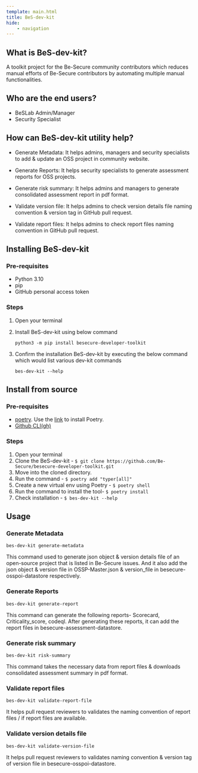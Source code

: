```yaml
---
template: main.html
title: BeS-dev-kit
hide: 
    - navigation
---
```


## What is BeS-dev-kit?

A toolkit project for the Be-Secure community contributors which reduces manual efforts of Be-Secure contributors by automating multiple manual functionalities.

## Who are the end users?

 * BeSLab Admin/Manager
 * Security Specialist

## How can BeS-dev-kit utility help?

* Generate Metadata​: It helps admins, managers and security specialists to add & update an OSS project  in community website.​

* Generate Reports​: It helps security specialists to generate assessment reports for OSS projects. ​

* Generate risk summary​: It helps admins and managers to generate consolidated assessment report in pdf format.​

* Validate version file​: It helps admins to check version details file naming convention & version tag in GitHub pull request.​

* Validate report files​: It helps admins to check report files naming convention  in GitHub pull request.​


## Installing BeS-dev-kit

### Pre-requisites

 * Python 3.10​
 * pip​
 * GitHub personal access token

### Steps

1. Open your terminal

2. Install BeS-dev-kit using below command

    `python3 -m pip install besecure-developer-toolkit​`

3. Confirm the installation BeS-dev-kit by executing the below command which would list various dev-kit commands

    `bes-dev-kit --help`

## Install from source

### Pre-requisites

* [poetry](https://python-poetry.org/). Use the [link](https://python-poetry.org/docs/) to install Poetry.
* [Github CLI(gh)](https://github.com/cli/cli/blob/trunk/docs/install_linux.md)
  
### Steps

1. Open your terminal
2. Clone the BeS-dev-kit - `$ git clone https://github.com/Be-Secure/besecure-developer-toolkit.git`
3. Move into the cloned directory.
4. Run the command - `$ poetry add "typer[all]"`
5. Create a new virtual env using Poetry - `$ poetry shell`
6. Run the command to install the tool- `$ poetry install`
7. Check installation - `$ bes-dev-kit --help`

## Usage

### Generate Metadata

`bes-dev-kit generate-metadata​`

This command used to generate json object & version details file of an open-source project that is listed in Be-Secure issues. And it also add the json object & version file in OSSP-Master.json & version_file in besecure-osspoi-datastore respectively.​

### Generate Reports​

`bes-dev-kit generate-report​`

This command can generate the following reports- Scorecard, Criticality_score, codeql. After generating these reports, it can add the report files in besecure-assessment-datastore.​

### Generate risk summary​

`bes-dev-kit risk-summary​`

This command takes the necessary data from report files & downloads consolidated assessment summary in pdf format.​

### Validate report files​

`bes-dev-kit validate-report-file​`

It helps pull request reviewers to validates the naming convention of report files / if report files are available.​

### Validate version details file​

`bes-dev-kit validate-version-file​`

It helps pull request reviewers to validates naming convention & version tag of version file in besecure-osspoi-datastore.​